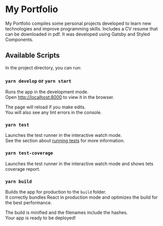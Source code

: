 # My Portfolio

My Portfolio compiles some personal projects developed to learn new technologies and improve programming skills. Includes a CV resume that can be downloaded in pdf. It was developed using Gatsby and Styled Components.

## Available Scripts

In the project directory, you can run:

### `yarn develop` or `yarn start`

Runs the app in the development mode.\
Open [http://localhost:8000](http://localhost:8000) to view it in the browser.

The page will reload if you make edits.\
You will also see any lint errors in the console.

### `yarn test`

Launches the test runner in the interactive watch mode.\
See the section about [running tests](https://facebook.github.io/create-react-app/docs/running-tests) for more information.

### `yarn test-coverage`

Launches the test runner in the interactive watch mode and shows tets coverage report.

### `yarn build`

Builds the app for production to the `build` folder.\
It correctly bundles React in production mode and optimizes the build for the best performance.

The build is minified and the filenames include the hashes.\
Your app is ready to be deployed!
